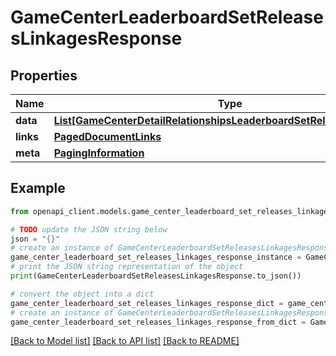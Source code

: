 # GameCenterLeaderboardSetReleasesLinkagesResponse


## Properties

Name | Type | Description | Notes
------------ | ------------- | ------------- | -------------
**data** | [**List[GameCenterDetailRelationshipsLeaderboardSetReleasesDataInner]**](GameCenterDetailRelationshipsLeaderboardSetReleasesDataInner.md) |  | 
**links** | [**PagedDocumentLinks**](PagedDocumentLinks.md) |  | 
**meta** | [**PagingInformation**](PagingInformation.md) |  | [optional] 

## Example

```python
from openapi_client.models.game_center_leaderboard_set_releases_linkages_response import GameCenterLeaderboardSetReleasesLinkagesResponse

# TODO update the JSON string below
json = "{}"
# create an instance of GameCenterLeaderboardSetReleasesLinkagesResponse from a JSON string
game_center_leaderboard_set_releases_linkages_response_instance = GameCenterLeaderboardSetReleasesLinkagesResponse.from_json(json)
# print the JSON string representation of the object
print(GameCenterLeaderboardSetReleasesLinkagesResponse.to_json())

# convert the object into a dict
game_center_leaderboard_set_releases_linkages_response_dict = game_center_leaderboard_set_releases_linkages_response_instance.to_dict()
# create an instance of GameCenterLeaderboardSetReleasesLinkagesResponse from a dict
game_center_leaderboard_set_releases_linkages_response_from_dict = GameCenterLeaderboardSetReleasesLinkagesResponse.from_dict(game_center_leaderboard_set_releases_linkages_response_dict)
```
[[Back to Model list]](../README.md#documentation-for-models) [[Back to API list]](../README.md#documentation-for-api-endpoints) [[Back to README]](../README.md)


